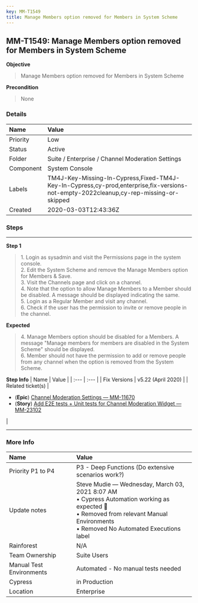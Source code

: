 ```yaml
---
key: MM-T1549
title: Manage Members option removed for Members in System Scheme
---
```


## MM-T1549: Manage Members option removed for Members in System Scheme

**Objective**

> <article>Manage Members option removed for Members in System Scheme</article>

**Precondition**

> <article>None</article>

### Details

| Name      | Value                                                                                                                                 |
| :-------- | :------------------------------------------------------------------------------------------------------------------------------------ |
| Priority  | Low                                                                                                                                   |
| Status    | Active                                                                                                                                |
| Folder    | Suite / Enterprise / Channel Moderation Settings                                                                                      |
| Component | System Console                                                                                                                        |
| Labels    | TM4J-Key-Missing-In-Cypress,Fixed-TM4J-Key-In-Cypress,cy-prod,enterprise,fix-versions-not-empty-2022cleanup,cy-rep-missing-or-skipped |
| Created   | 2020-03-03T12:43:36Z                                                                                                                  |

### Steps

<hr/>

**Step 1**

> <article>1. Login as sysadmin and visit the Permissions page in the system console. <br />2. Edit the System Scheme and remove the Manage Members option for Members &amp; Save. <br />3. Visit the Channels page and click on a channel. <br />4. Note that the option to allow Manage Members to a Member should be disabled. A message should be displayed indicating the same. <br />5. Login as a Regular Member and visit any channel. <br />6. Check if the user has the permission to invite or remove people in the channel.</article>

**Expected**

> <article>4. Manage Members option should be disabled for a Members. A message &quot;Manage members for members are disabled in the System Scheme&quot; should be displayed. <br />6. Member should not have the permission to add or remove people from any channel when the option is removed from the System Scheme.</article>

**Step Info**
| Name | Value |
| :--- | :--- |
| Fix Versions | v5.22 (April 2020) |
| Related ticket(s) | <ul><li>(<strong>Epic</strong>) <a href="https://mattermost.atlassian.net/browse/MM-11670">Channel Moderation Settings — MM-11670</a></li><li>(<strong>Story</strong>) <a href="http://mmthttps%3A//mattermost.atlassian.net/browse/MM-23102">Add E2E tests + Unit tests for Channel Moderation Widget — MM-23102</a></li></ul> |

<hr/>

### More Info

| Name                     | Value                                                                                                                                                                                   |
| :----------------------- | :-------------------------------------------------------------------------------------------------------------------------------------------------------------------------------------- |
| Priority P1 to P4        | P3 - Deep Functions (Do extensive scenarios work?)                                                                                                                                      |
| Update notes             | Steve Mudie — Wednesday, March 03, 2021 8:07 AM<br>• Cypress Automation working as expected 🎉<br>• Removed from relevant Manual Environments<br>• Removed No Automated Executions label |
| Rainforest               | N/A                                                                                                                                                                                     |
| Team Ownership           | Suite Users                                                                                                                                                                             |
| Manual Test Environments | Automated - No manual tests needed                                                                                                                                                      |
| Cypress                  | in Production                                                                                                                                                                           |
| Location                 | Enterprise                                                                                                                                                                              |

